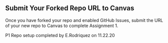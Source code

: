 ## Submit Your Forked Repo URL to Canvas

Once you have forked your repo and enabled GitHub Issues, submit the URL of your new repo to Canvas to complete Assignment 1.

P1 Repo setup completed by E.Rodriquez on 11.22.20